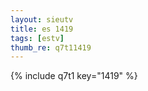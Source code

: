```yaml
--- 
layout: sieutv
title: es 1419
tags: [estv]
thumb_re: q7t11419
---
```

{% include q7t1 key="1419" %} 
